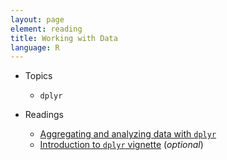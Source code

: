```yaml
---
layout: page
element: reading
title: Working with Data
language: R
---
```


* Topics

  * `dplyr`

* Readings

  * [Aggregating and analyzing data with `dplyr`](http://www.datacarpentry.org/R-ecology-lesson/04-dplyr.html)
  * [Introduction to `dplyr` vignette](https://cran.rstudio.com/web/packages/dplyr/vignettes/introduction.html) (*optional*)
